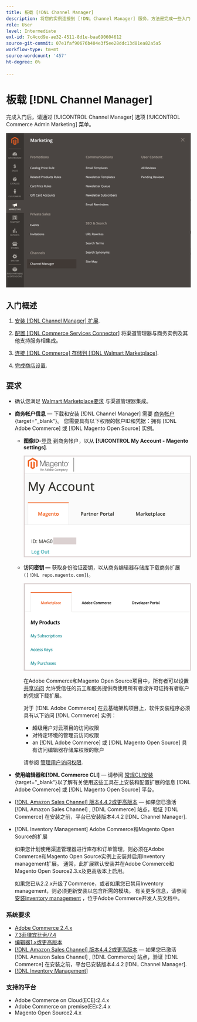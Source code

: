 ```yaml
---
title: 板载 [!DNL Channel Manager]
description: 将您的实例连接到 [!DNL Channel Manager] 服务，方法是完成一些入门步骤。
role: User
level: Intermediate
exl-id: 7c4ccd9e-ae32-4511-8d1e-baa690604612
source-git-commit: 07e1faf90676b404e3f5ee28ddc13d81ea82a5a5
workflow-type: tm+mt
source-wordcount: '457'
ht-degree: 0%

---
```



# 板载 [!DNL Channel Manager]

完成入门后，请通过 [!UICONTROL Channel Manager] 选项 [!UICONTROL Commerce Admin Marketing] 菜单。

![[!DNL Channel Manager] 管理视图中的选项](assets/channel-manager-admin-view.png)

## 入门概述

1. [安装 [!DNL Channel Manager] 扩展](install.md).

1. [配置 [!DNL Commerce Services Connector]](connect.md) 将渠道管理器与商务实例及其他支持服务相集成。

1. [连接 [!DNL Commerce] 存储到 [!DNL Walmart Marketplace]](connect.md).

1. [完成商店设置](complete-store-setup.md).

## 要求

- 确认您满足 [Walmart Marketplace要求](walmart-requirements.md) 与渠道管理器集成。

- **商务帐户信息** — 下载和安装 [!DNL Channel Manager] 需要 [商务帐户](https://docs.magento.com/user-guide/magento/magento-account.html){target=&quot;_blank&quot;}。 您需要具有以下权限的帐户ID和凭据：拥有 [!DNL Adobe Commerce] 或 [!DNL Magento Open Source] 实例。

   - **图像ID**-[登录](https://account.magento.com/customer/account/login/) 到商务帐户，以从 **[!UICONTROL My Account - Magento settings]**.

      ![[!DNL MAGEID] 商务帐户设置](assets/mageid-my-commerce-account.png)

   - **访问密钥 —** 获取身份验证密钥，以从商务编辑器存储库下载商务扩展 `([!DNL repo.magento.com]`)。

      ![[!UICONTROL Commerce Marketplace access keys]](assets/commerce-marketplace-access-keys.png)

      在Adobe Commerce和Magento Open Source项目中，所有者可以设置 [共享访问](https://docs.magento.com/user-guide/magento/magento-account-share.html) 允许受信任的员工和服务提供商使用所有者或许可证持有者帐户的凭据下载扩展。

      对于 [!DNL Adobe Commerce] 在云基础架构项目上，软件安装程序必须具有以下访问 [!DNL Commerce] 实例：

      - 超级用户对云项目的访问权限
      - 对特定环境的管理员访问权限
      - an [!DNL Adobe Commerce] 或 [!DNL Magento Open Source] 具有访问编辑器存储库权限的帐户

      请参阅 [管理用户访问权限](https://devdocs.magento.com/cloud/project/user-admin.html).


- **使用编辑器和[!DNL Commerce CLI]**  — 请参阅 [常规CLI安装](https://devdocs.magento.com/extensions/install/){target=&quot;_blank&quot;}以了解有关使用这些工具在上安装和配置扩展的信息 [!DNL Adobe Commerce] 或 [!DNL Magento Open Source] 平台。

- [[!DNL Amazon Sales Channel] 版本4.4.2或更高版本](https://experienceleague.adobe.com/docs/commerce-channels/amazon/release-notes.html) — 如果您已激活 [!DNL Amazon Sales Channel] , [!DNL Commerce] 站点，验证 [!DNL Commerce] 在安装之前，平台已安装版本4.4.2 [!DNL Channel Manager].

- [!DNL Inventory Management] Adobe Commerce和Magento Open Source的扩展

   如果您计划使用渠道管理器进行库存和订单管理，则必须在Adobe Commerce和Magento Open Source实例上安装并启用Inventory management扩展。 通常，此扩展默认安装并在Adobe Commerce和Magento Open Source2.3.x及更高版本上启用。

   如果您已从2.2.x升级了Commerce，或者如果您已禁用Inventory management，则必须更新安装以包含所需的模块。 有关更多信息，请参阅 [安装Inventory management](https://devdocs.magento.com/extensions/inventory-management/) ，位于Adobe Commerce开发人员文档中。

### 系统要求

- [Adobe Commerce 2.4.x](https://devdocs.magento.com/release/released-versions.html)
- [7.3菲律宾比索/7.4](https://devdocs.magento.com/guides/v2.4/install-gde/prereq/php-settings.html)
- [编辑器1.x或更高版本](https://devdocs.magento.com/cloud/reference/cloud-composer.html)
- [[!DNL Amazon Sales Channel] 版本4.4.2或更高版本](https://experienceleague.adobe.com/docs/commerce-channels/amazon/release-notes.html) — 如果您已激活 [!DNL Amazon Sales Channel] , [!DNL Commerce] 站点，验证 [!DNL Commerce] 在安装之前，平台已安装版本4.4.2 [!DNL Channel Manager].
- [[!DNL Inventory Management]](https://devdocs.magento.com/extensions/inventory-management/)

### 支持的平台

- Adobe Commerce on Cloud(ECE):2.4.x
- Adobe Commerce on premise(EE):2.4.x
- Magento Open Source2.4.x
